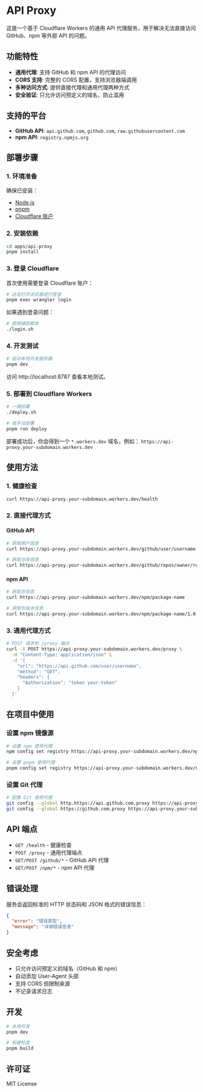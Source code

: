 # API Proxy

这是一个基于 Cloudflare Workers 的通用 API 代理服务，用于解决无法直接访问 GitHub、npm 等外部 API 的问题。

## 功能特性

- **通用代理**: 支持 GitHub 和 npm API 的代理访问
- **CORS 支持**: 完整的 CORS 配置，支持浏览器端调用
- **多种访问方式**: 提供直接代理和通用代理两种方式
- **安全验证**: 只允许访问预定义的域名，防止滥用

## 支持的平台

- **GitHub API**: `api.github.com`, `github.com`, `raw.githubusercontent.com`
- **npm API**: `registry.npmjs.org`

## 部署步骤

### 1. 环境准备

确保已安装：
- [Node.js](https://nodejs.org/)
- [pnpm](https://pnpm.io/)
- [Cloudflare 账户](https://dash.cloudflare.com/sign-up)

### 2. 安装依赖

```bash
cd apps/api-proxy
pnpm install
```

### 3. 登录 Cloudflare

首次使用需要登录 Cloudflare 账户：

```bash
# 这会打开浏览器进行登录
pnpm exec wrangler login
```

如果遇到登录问题：
```bash
# 使用辅助脚本
./login.sh
```

### 4. 开发测试

```bash
# 启动本地开发服务器
pnpm dev
```

访问 http://localhost:8787 查看本地测试。

### 5. 部署到 Cloudflare Workers

```bash
# 一键部署
./deploy.sh

# 或手动部署
pnpm run deploy
```

部署成功后，你会得到一个 `*.workers.dev` 域名，例如：
`https://api-proxy.your-subdomain.workers.dev`

## 使用方法

### 1. 健康检查

```bash
curl https://api-proxy.your-subdomain.workers.dev/health
```

### 2. 直接代理方式

#### GitHub API
```bash
# 获取用户信息
curl https://api-proxy.your-subdomain.workers.dev/github/user/username

# 获取仓库信息
curl https://api-proxy.your-subdomain.workers.dev/github/repos/owner/repo
```

#### npm API
```bash
# 获取包信息
curl https://api-proxy.your-subdomain.workers.dev/npm/package-name

# 获取包版本信息
curl https://api-proxy.your-subdomain.workers.dev/npm/package-name/1.0.0
```

### 3. 通用代理方式

```bash
# POST 请求到 /proxy 端点
curl -X POST https://api-proxy.your-subdomain.workers.dev/proxy \
  -H "Content-Type: application/json" \
  -d '{
    "url": "https://api.github.com/user/username",
    "method": "GET",
    "headers": {
      "Authorization": "token your-token"
    }
  }'
```

## 在项目中使用

### 设置 npm 镜像源

```bash
# 设置 npm 使用代理
npm config set registry https://api-proxy.your-subdomain.workers.dev/npm/

# 设置 pnpm 使用代理
pnpm config set registry https://api-proxy.your-subdomain.workers.dev/npm/
```

### 设置 Git 代理

```bash
# 配置 Git 使用代理
git config --global http.https://api.github.com.proxy https://api-proxy.your-subdomain.workers.dev/github/
git config --global https://github.com.proxy https://api-proxy.your-subdomain.workers.dev/github/
```

## API 端点

- `GET /health` - 健康检查
- `POST /proxy` - 通用代理端点
- `GET/POST /github/*` - GitHub API 代理
- `GET/POST /npm/*` - npm API 代理

## 错误处理

服务会返回标准的 HTTP 状态码和 JSON 格式的错误信息：

```json
{
  "error": "错误类型",
  "message": "详细错误信息"
}
```

## 安全考虑

- 只允许访问预定义的域名（GitHub 和 npm）
- 自动添加 User-Agent 头部
- 支持 CORS 但限制来源
- 不记录请求日志

## 开发

```bash
# 本地开发
pnpm dev

# 构建检查
pnpm build
```

## 许可证

MIT License